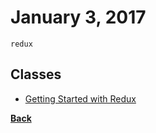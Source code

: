 # January 3, 2017

`redux`

## Classes

- [Getting Started with Redux](https://egghead.io/courses/getting-started-with-redux)


[__Back__](../README.md#jan)
